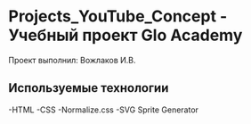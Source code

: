 # Projects_YouTube_Concept - Учебный проект Glo Academy
Проект выполнил: Вожлаков И.В.

## Используемые технологии
-HTML
-CSS
-Normalize.css
-SVG Sprite Generator
